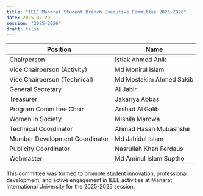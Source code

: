 ```yaml
---
title: "IEEE Manarat Student Branch Executive Committee 2025-2026"
date: 2025-07-29
session: "2025-2026"
draft: false
---
```


| Position                        | Name                     |
|---------------------------------|--------------------------|
| Chairperson                     | Istiak Ahmed Anik        |
| Vice Chairperson (Activity)     | Md Monirul Islam         |
| Vice Chairperson (Technical)    | Md Mostakim Ahmed Sakib  |
| General Secretary               | Al Jabir                 |
| Treasurer                       | Jakariya Abbas           |
| Program Committee Chair         | Arshad Al Galib          |
| Women In Society                | Mishila Marowa           |
| Technical Coordinator           | Ahmad Hasan Mubashshir   |
| Member Development Coordinator  | Md Jahidul Islam         |
| Publicity Coordinator           | Nasrullah Khan Ferdaus   |
| Webmaster                       | Md Aminul Islam Suptho   |

This committee was formed to promote student innovation, professional development, and active engagement in IEEE activities at Manarat International University for the 2025-2026 session.
